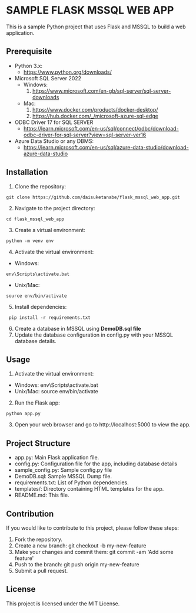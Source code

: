 # SAMPLE FLASK MSSQL WEB APP #
This is a sample Python project that uses Flask and MSSQL to build a web application.
## Prerequisite ##
- Python 3.x: 
  * https://www.python.org/downloads/
- Microsoft SQL Server 2022
  * Windows:
    1. https://www.microsoft.com/en-gb/sql-server/sql-server-downloads
  * Mac: 
    1. https://www.docker.com/products/docker-desktop/
    2. https://hub.docker.com/_/microsoft-azure-sql-edge
- ODBC Driver 17 for SQL SERVER
  * https://learn.microsoft.com/en-us/sql/connect/odbc/download-odbc-driver-for-sql-server?view=sql-server-ver16
- Azure Data Studio or any DBMS:
  * https://learn.microsoft.com/en-us/sql/azure-data-studio/download-azure-data-studio
## Installation ##
1. Clone the repository: 
```{python}
git clone https://github.com/daisuketanabe/flask_mssql_web_app.git
```
2. Navigate to the project directory:
```{python} 
cd flask_mssql_web_app
```
3. Create a virtual environment: 
```{python}
python -m venv env
```
4. Activate the virtual environment:
 * Windows: 
 ```{python}
 env\Scripts\activate.bat
 ```
 * Unix/Mac: 
 ```{python} 
 source env/bin/activate
 ```
5. Install dependencies: 
```{python}
 pip install -r requirements.txt
 ```
6. Create a database in MSSQL using __DemoDB.sql file__
7. Update the database configuration in config.py with your MSSQL database details.
## Usage ##
1. Activate the virtual environment:
- Windows: env\Scripts\activate.bat
- Unix/Mac: source env/bin/activate
2. Run the Flask app: 
```{python}
python app.py
```
3. Open your web browser and go to http://localhost:5000 to view the app.
## Project Structure ##
* app.py: Main Flask application file.
* config.py: Configuration file for the app, including database details
* sample_config.py: Sample config.py file
* DemoDB.sql: Sample MSSQL Dump file.
* requirements.txt: List of Python dependencies.
* templates/: Directory containing HTML templates for the app.
* README.md: This file.
## Contribution ##
If you would like to contribute to this project, please follow these steps:
1. Fork the repository.
2. Create a new branch: git checkout -b my-new-feature
3. Make your changes and commit them: git commit -am 'Add some feature'
4. Push to the branch: git push origin my-new-feature
5. Submit a pull request.
## License ##
This project is licensed under the MIT License. 
